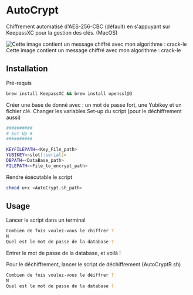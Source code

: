 # AutoCrypt
Chiffrement automatisé d'AES-256-CBC (défault) en s'appuyant sur KeepassXC pour la gestion des clés. (MacOS)

![Cette image contient un message chiffré avec mon algorithme : crack-le ](Outguess.jpg)
Cette image contient un message chiffré avec mon algorithme : crack-le
## Installation
Pré-requis
```zsh
brew install KeepassXC && brew install openssl@3 
```
Créer une base de donné avec : un mot de passe fort, une Yubikey et un fichier clé.
Changer les variables Set-up du script (pour le déchiffrement aussi)
```zsh
##########
# Set Up #
##########

KEYFILEPATH=<Key_File_path>
YUBIKEY=<slot[:serial]>
DBPATH=<DataBase_path>
FILEPATH=<File_to_encrypt_path>
```
Rendre éxécutable le script
```zsh
chmod u+x <AutoCrypt.sh_path>
``` 
## Usage
Lancer le script dans un terminal
```zsh
Combien de fois voulez-vous le chiffrer ? 
N
Quel est le mot de passe de la database ?
```
Entrer le mot de passe de la database, et voilà !

Pour le déchiffrement, lancer le script de déchiffrement (AutoCryptR.sh)
```zsh
Combien de fois voulez-vous le déiffrer ? 
N
Quel est le mot de passe de la database ?
```
